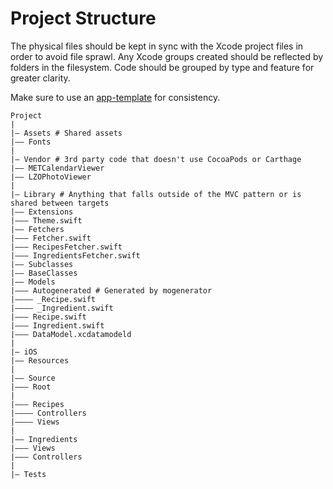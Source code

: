 # Project Structure

The physical files should be kept in sync with the Xcode project files in order to avoid file sprawl. Any Xcode groups created should be reflected by folders in the filesystem. Code should be grouped by type and feature for greater clarity.

Make sure to use an [app-template](https://github.com/bakkenbaeck/app-template) for consistency.

```
Project
|
|— Assets # Shared assets
|—— Fonts
|
|— Vendor # 3rd party code that doesn't use CocoaPods or Carthage
|—— METCalendarViewer
|—— LZOPhotoViewer
|
|— Library # Anything that falls outside of the MVC pattern or is shared between targets
|—— Extensions
|——— Theme.swift
|—— Fetchers
|——— Fetcher.swift
|——— RecipesFetcher.swift
|——— IngredientsFetcher.swift
|—— Subclasses
|—— BaseClasses
|—— Models
|——— Autogenerated # Generated by mogenerator
|———— _Recipe.swift
|———— _Ingredient.swift
|——— Recipe.swift
|——— Ingredient.swift
|——— DataModel.xcdatamodeld
|
|— iOS
|—— Resources
|
|—— Source
|——— Root
|
|——— Recipes
|—–—— Controllers
|———— Views
|
|—— Ingredients
|——— Views
|——— Controllers
|
|— Tests
```
